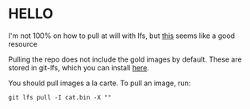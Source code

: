# HELLO

I'm not 100% on how to pull at will with lfs, but [this](https://github.com/git-lfs/git-lfs/issues/1511) seems like a good resource

Pulling the repo does not include the gold images by default. These are stored in git-lfs, which you can install [here](). 

You should pull images a la carte. To pull an image, run: 

```
git lfs pull -I cat.bin -X ""
```

